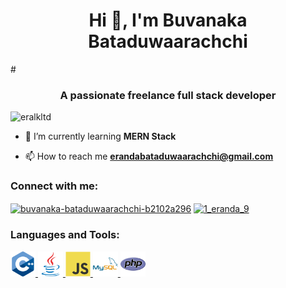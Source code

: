 <h1 align="center">Hi 👋, I'm Buvanaka Bataduwaarachchi</h1>
#<h3 align="center">A passionate freelance full stack developer</h3>

<p align="left"> <img src="https://komarev.com/ghpvc/?username=eralkltd&label=Profile%20views&color=0e75b6&style=flat" alt="eralkltd" /> </p>

- 🌱 I’m currently learning **MERN Stack**

- 📫 How to reach me **erandabataduwaarachchi@gmail.com**

<h3 align="left">Connect with me:</h3>
<p align="left">
<a href="https://linkedin.com/in/buvanaka-bataduwaarachchi-b2102a296" target="blank"><img align="center" src="https://raw.githubusercontent.com/rahuldkjain/github-profile-readme-generator/master/src/images/icons/Social/linked-in-alt.svg" alt="buvanaka-bataduwaarachchi-b2102a296" height="30" width="40" /></a>
<a href="https://instagram.com/1_eranda_9" target="blank"><img align="center" src="https://raw.githubusercontent.com/rahuldkjain/github-profile-readme-generator/master/src/images/icons/Social/instagram.svg" alt="1_eranda_9" height="30" width="40" /></a>
</p>

<h3 align="left">Languages and Tools:</h3>
<p align="left"> <a href="https://www.w3schools.com/cpp/" target="_blank" rel="noreferrer"> <img src="https://raw.githubusercontent.com/devicons/devicon/master/icons/cplusplus/cplusplus-original.svg" alt="cplusplus" width="40" height="40"/> </a> <a href="https://www.java.com" target="_blank" rel="noreferrer"> <img src="https://raw.githubusercontent.com/devicons/devicon/master/icons/java/java-original.svg" alt="java" width="40" height="40"/> </a> <a href="https://developer.mozilla.org/en-US/docs/Web/JavaScript" target="_blank" rel="noreferrer"> <img src="https://raw.githubusercontent.com/devicons/devicon/master/icons/javascript/javascript-original.svg" alt="javascript" width="40" height="40"/> </a> <a href="https://www.mysql.com/" target="_blank" rel="noreferrer"> <img src="https://raw.githubusercontent.com/devicons/devicon/master/icons/mysql/mysql-original-wordmark.svg" alt="mysql" width="40" height="40"/> </a> <a href="https://www.php.net" target="_blank" rel="noreferrer"> <img src="https://raw.githubusercontent.com/devicons/devicon/master/icons/php/php-original.svg" alt="php" width="40" height="40"/> </a> </p>
